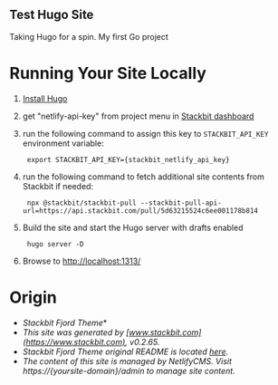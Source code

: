 ## Test Hugo Site
Taking Hugo for a spin. My first Go project

# Running Your Site Locally

1. [Install Hugo](https://gohugo.io/getting-started/quick-start/#step-1-install-hugo)

1. get "netlify-api-key" from project menu in [Stackbit dashboard](https://app.stackbit.com/dashboard)

1. run the following command to assign this key to `STACKBIT_API_KEY` environment variable:

        export STACKBIT_API_KEY={stackbit_netlify_api_key}

1. run the following command to fetch additional site contents from Stackbit if needed:

        npx @stackbit/stackbit-pull --stackbit-pull-api-url=https://api.stackbit.com/pull/5d63215524c6ee001178b814

1. Build the site and start the Hugo server with drafts enabled

        hugo server -D

1. Browse to [http://localhost:1313/](http://localhost:1313/)

# Origin
* *Stackbit Fjord Theme**
* *This site was generated by [www.stackbit.com](https://www.stackbit.com), v0.2.65.*
* *Stackbit Fjord Theme original README is located [here](./README.theme.md).*
* *The content of this site is managed by NetlifyCMS. Visit https://{yoursite-domain}/admin to manage site content.*

